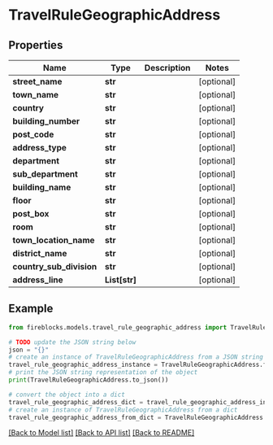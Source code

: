 # TravelRuleGeographicAddress


## Properties

Name | Type | Description | Notes
------------ | ------------- | ------------- | -------------
**street_name** | **str** |  | [optional] 
**town_name** | **str** |  | [optional] 
**country** | **str** |  | [optional] 
**building_number** | **str** |  | [optional] 
**post_code** | **str** |  | [optional] 
**address_type** | **str** |  | [optional] 
**department** | **str** |  | [optional] 
**sub_department** | **str** |  | [optional] 
**building_name** | **str** |  | [optional] 
**floor** | **str** |  | [optional] 
**post_box** | **str** |  | [optional] 
**room** | **str** |  | [optional] 
**town_location_name** | **str** |  | [optional] 
**district_name** | **str** |  | [optional] 
**country_sub_division** | **str** |  | [optional] 
**address_line** | **List[str]** |  | [optional] 

## Example

```python
from fireblocks.models.travel_rule_geographic_address import TravelRuleGeographicAddress

# TODO update the JSON string below
json = "{}"
# create an instance of TravelRuleGeographicAddress from a JSON string
travel_rule_geographic_address_instance = TravelRuleGeographicAddress.from_json(json)
# print the JSON string representation of the object
print(TravelRuleGeographicAddress.to_json())

# convert the object into a dict
travel_rule_geographic_address_dict = travel_rule_geographic_address_instance.to_dict()
# create an instance of TravelRuleGeographicAddress from a dict
travel_rule_geographic_address_from_dict = TravelRuleGeographicAddress.from_dict(travel_rule_geographic_address_dict)
```
[[Back to Model list]](../README.md#documentation-for-models) [[Back to API list]](../README.md#documentation-for-api-endpoints) [[Back to README]](../README.md)


